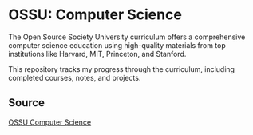 # OSSU: Computer Science

The Open Source Society University curriculum offers a comprehensive computer science education using high-quality materials from top institutions like Harvard, MIT, Princeton, and Stanford. 

This repository tracks my progress through the curriculum, including completed courses, notes, and projects.

## Source

[OSSU Computer Science](https://cs.ossu.dev)
